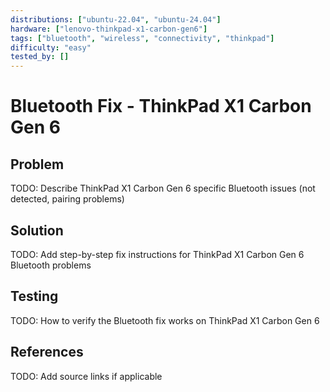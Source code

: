 ```yaml
---
distributions: ["ubuntu-22.04", "ubuntu-24.04"]
hardware: ["lenovo-thinkpad-x1-carbon-gen6"]
tags: ["bluetooth", "wireless", "connectivity", "thinkpad"]
difficulty: "easy"
tested_by: []
---
```


# Bluetooth Fix - ThinkPad X1 Carbon Gen 6

## Problem

TODO: Describe ThinkPad X1 Carbon Gen 6 specific Bluetooth issues (not detected, pairing problems)

## Solution

TODO: Add step-by-step fix instructions for ThinkPad X1 Carbon Gen 6 Bluetooth problems

## Testing

TODO: How to verify the Bluetooth fix works on ThinkPad X1 Carbon Gen 6

## References

TODO: Add source links if applicable

